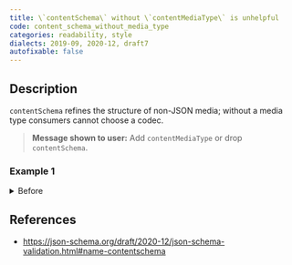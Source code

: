 ```yaml
---
title: \`contentSchema\` without \`contentMediaType\` is unhelpful
code: content_schema_without_media_type
categories: readability, style
dialects: 2019-09, 2020-12, draft7
autofixable: false
---
```


## Description
`contentSchema` refines the structure of non-JSON media; without a media type consumers cannot choose a codec.

> **Message shown to user:**
> Add `contentMediaType` or drop `contentSchema`.

### Example 1
<details><summary>Before</summary>

```json
{
  "type": "string",
  "contentSchema": {
    "type": "object"
  }
}
```
</details>

## References
* <https://json-schema.org/draft/2020-12/json-schema-validation.html#name-contentschema>
